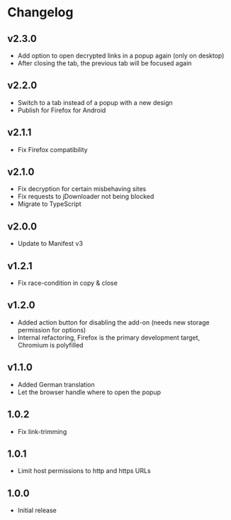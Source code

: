# Changelog

## v2.3.0

- Add option to open decrypted links in a popup again (only on desktop)
- After closing the tab, the previous tab will be focused again

## v2.2.0

- Switch to a tab instead of a popup with a new design
- Publish for Firefox for Android

## v2.1.1

- Fix Firefox compatibility

## v2.1.0

- Fix decryption for certain misbehaving sites
- Fix requests to jDownloader not being blocked
- Migrate to TypeScript

## v2.0.0

- Update to Manifest v3

## v1.2.1

- Fix race-condition in copy & close

## v1.2.0

- Added action button for disabling the add-on (needs new storage permission for options)
- Internal refactoring, Firefox is the primary development target, Chromium is polyfilled

## v1.1.0

- Added German translation
- Let the browser handle where to open the popup

## 1.0.2

- Fix link-trimming

## 1.0.1

- Limit host permissions to http and https URLs

## 1.0.0

- Initial release
